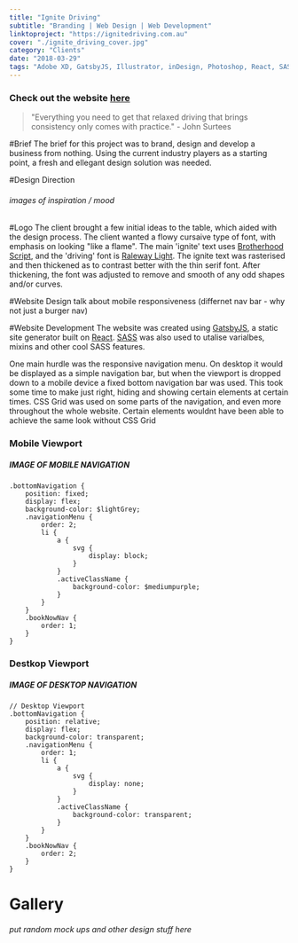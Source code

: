 ```yaml
---
title: "Ignite Driving"
subtitle: "Branding | Web Design | Web Development"
linktoproject: "https://ignitedriving.com.au"
cover: "./ignite_driving_cover.jpg"
category: "Clients"
date: "2018-03-29"
tags: "Adobe XD, GatsbyJS, Illustrator, inDesign, Photoshop, React, SASS"
---
```

### Check out the website <a href="https://ignitedriving.com.au" target="_blank">here</a>

> "Everything you need to get that relaxed driving that brings consistency only comes with practice." - John Surtees

#Brief
The brief for this project was to brand, design and develop a business from nothing. Using the current industry players as a starting point, a fresh and ellegant design solution was needed.

#Design Direction
###### images of inspiration / mood

#Logo 
The client brought a few initial ideas to the table, which aided with the design process. The client wanted a flowy cursaive type of font, with emphasis on looking "like a flame". The main 'ignite' text uses <a href="https://allbestfonts.com/skachat-shrift-brotherhood-script-besplatno/" target="_blank">Brotherhood Script</a>, and the 'driving' font is <a href="https://fonts.google.com/specimen/Raleway" target="_blank">Raleway Light</a>. The ignite text was rasterised and then thickened as to contrast better with the thin serif font. After thickening, the font was adjusted to remove and smooth of any odd shapes and/or curves.

#Website Design
talk about mobile responsiveness (differnet nav bar - why not just a burger nav)

#Website Development
The website was created using <a href="https://www.gatsbyjs.org/" target="_blank">GatsbyJS</a>, a static site generator built on <a href="https://reactjs.org/" target="_blank">React</a>. <a href="http://sass-lang.com/" target="_blank">SASS</a> was also used to utalise varialbes, mixins and other cool SASS features. 

One main hurdle was the responsive navigation menu. On desktop it would be displayed as a simple navigation bar, but when the viewport is dropped down to a mobile device a fixed bottom navigation bar was used. This took some time to make just right, hiding and showing certain elements at certain times. CSS Grid was used on some parts of the navigation, and even more throughout the whole website. Certain elements wouldnt have been able to achieve the same look without CSS Grid

### Mobile Viewport
##### IMAGE OF MOBILE NAVIGATION

````
.bottomNavigation {
    position: fixed;
    display: flex;
    background-color: $lightGrey;
    .navigationMenu {
        order: 2;
        li {
            a {
                svg {
                    display: block;
                }
            }
            .activeClassName {
                background-color: $mediumpurple;
            }
        }
    }
    .bookNowNav {
        order: 1;
    }
}
````
### Destkop Viewport
##### IMAGE OF DESKTOP NAVIGATION
````
// Desktop Viewport
.bottomNavigation {
    position: relative;
    display: flex;
    background-color: transparent;
    .navigationMenu {
        order: 1;
        li {
            a {
                svg {
                    display: none;
                }
            }
            .activeClassName {
                background-color: transparent;
            }
        }
    }
    .bookNowNav {
        order: 2;
    }
}
````


# Gallery
###### put random mock ups and other design stuff here